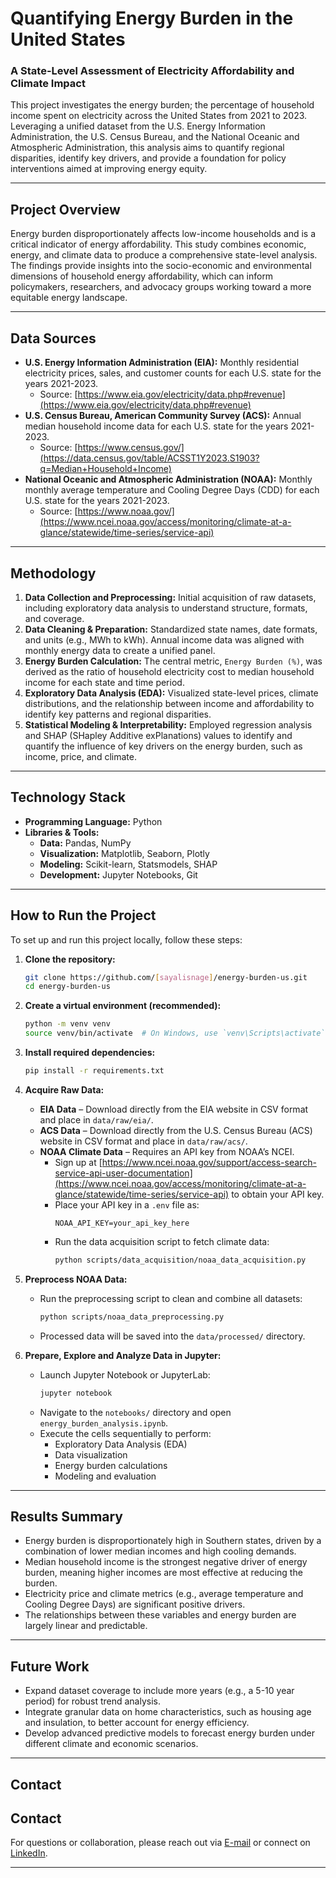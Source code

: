 # Quantifying Energy Burden in the United States
### A State-Level Assessment of Electricity Affordability and Climate Impact

This project investigates the energy burden; the percentage of household income spent on electricity across the United States from 2021 to 2023. Leveraging a unified dataset from the U.S. Energy Information Administration, the U.S. Census Bureau, and the National Oceanic and Atmospheric Administration, this analysis aims to quantify regional disparities, identify key drivers, and provide a foundation for policy interventions aimed at improving energy equity.

---

## Project Overview

Energy burden disproportionately affects low-income households and is a critical indicator of energy affordability. This study combines economic, energy, and climate data to produce a comprehensive state-level analysis. The findings provide insights into the socio-economic and environmental dimensions of household energy affordability, which can inform policymakers, researchers, and advocacy groups working toward a more equitable energy landscape.

---

## Data Sources

* __U.S. Energy Information Administration (EIA):__ Monthly residential electricity prices, sales, and customer counts for each U.S. state for the years 2021-2023.
    * Source: [https://www.eia.gov/electricity/data.php#revenue](https://www.eia.gov/electricity/data.php#revenue)
* __U.S. Census Bureau, American Community Survey (ACS):__ Annual median household income data for each U.S. state for the years 2021-2023.
    * Source: [https://www.census.gov/](https://data.census.gov/table/ACSST1Y2023.S1903?q=Median+Household+Income)
* __National Oceanic and Atmospheric Administration (NOAA):__ Monthly monthly average temperature and Cooling Degree Days (CDD) for each U.S. state for the years 2021-2023.
    * Source: [https://www.noaa.gov/](https://www.ncei.noaa.gov/access/monitoring/climate-at-a-glance/statewide/time-series/service-api)

---

## Methodology

1.  __Data Collection and Preprocessing:__ Initial acquisition of raw datasets, including exploratory data analysis to understand structure, formats, and coverage.
2.  __Data Cleaning & Preparation:__ Standardized state names, date formats, and units (e.g., MWh to kWh). Annual income data was aligned with monthly energy data to create a unified panel.
3.  __Energy Burden Calculation:__ The central metric, `Energy Burden (%)`, was derived as the ratio of household electricity cost to median household income for each state and time period.
4.  __Exploratory Data Analysis (EDA):__ Visualized state-level prices, climate distributions, and the relationship between income and affordability to identify key patterns and regional disparities.
5.  __Statistical Modeling & Interpretability:__ Employed regression analysis and SHAP (SHapley Additive exPlanations) values to identify and quantify the influence of key drivers on the energy burden, such as income, price, and climate.

---

## Technology Stack

* __Programming Language:__ Python
* __Libraries & Tools:__
    * __Data:__ Pandas, NumPy
    * __Visualization:__ Matplotlib, Seaborn, Plotly
    * __Modeling:__ Scikit-learn, Statsmodels, SHAP
    * __Development:__ Jupyter Notebooks, Git

---

## How to Run the Project

To set up and run this project locally, follow these steps:

1. __Clone the repository:__
    ```bash
    git clone https://github.com/[sayalisnage]/energy-burden-us.git
    cd energy-burden-us
    ```

2. __Create a virtual environment (recommended):__
    ```bash
    python -m venv venv
    source venv/bin/activate  # On Windows, use `venv\Scripts\activate`
    ```

3. __Install required dependencies:__
    ```bash
    pip install -r requirements.txt
    ```

4. __Acquire Raw Data:__
    * __EIA Data__ – Download directly from the EIA website in CSV format and place in `data/raw/eia/`.
    * __ACS Data__ – Download directly from the U.S. Census Bureau (ACS) website in CSV format and place in `data/raw/acs/`.
    * __NOAA Climate Data__ – Requires an API key from NOAA’s NCEI.
        - Sign up at [https://www.ncei.noaa.gov/support/access-search-service-api-user-documentation](https://www.ncei.noaa.gov/access/monitoring/climate-at-a-glance/statewide/time-series/service-api) to obtain your API key.
        - Place your API key in a `.env` file as:
          ```
          NOAA_API_KEY=your_api_key_here
          ```
        - Run the data acquisition script to fetch climate data:
          ```bash
          python scripts/data_acquisition/noaa_data_acquisition.py
          ```

5. __Preprocess NOAA Data:__
    * Run the preprocessing script to clean and combine all datasets:
      ```bash
      python scripts/noaa_data_preprocessing.py
      ```
    * Processed data will be saved into the `data/processed/` directory.

6. __Prepare, Explore and Analyze Data in Jupyter:__
    * Launch Jupyter Notebook or JupyterLab:
      ```bash
      jupyter notebook
      ```
    * Navigate to the `notebooks/` directory and open `energy_burden_analysis.ipynb`.
    * Execute the cells sequentially to perform:
      - Exploratory Data Analysis (EDA)
      - Data visualization
      - Energy burden calculations
      - Modeling and evaluation
---

## Results Summary

* Energy burden is disproportionately high in Southern states, driven by a combination of lower median incomes and high cooling demands.
* Median household income is the strongest negative driver of energy burden, meaning higher incomes are most effective at reducing the burden.
* Electricity price and climate metrics (e.g., average temperature and Cooling Degree Days) are significant positive drivers.
* The relationships between these variables and energy burden are largely linear and predictable.

---

## Future Work

* Expand dataset coverage to include more years (e.g., a 5-10 year period) for robust trend analysis.
* Integrate granular data on home characteristics, such as housing age and insulation, to better account for energy efficiency.
* Develop advanced predictive models to forecast energy burden under different climate and economic scenarios.

---

## Contact

## Contact

For questions or collaboration, please reach out via [E-mail](sayalinage@gmail.com) or connect on [LinkedIn](https://www.linkedin.com/in/sayali-nage-34303b136/).

---
